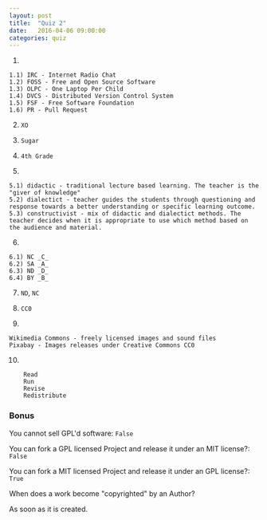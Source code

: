 ```yaml
---
layout: post
title:  "Quiz 2"
date:   2016-04-06 09:00:00
categories: quiz
---
```

1.

```
1.1) IRC - Internet Radio Chat
1.2) FOSS - Free and Open Source Software
1.3) OLPC - One Laptop Per Child
1.4) DVCS - Distributed Version Control System
1.5) FSF - Free Software Foundation
1.6) PR - Pull Request
```

2. `XO`

3. `Sugar`

4. `4th Grade`

5.

```
5.1) didactic - traditional lecture based learning. The teacher is the "giver of knowledge"
5.2) dialectict - teacher guides the students through questioning and response towards a better understanding or specific learning outcome.
5.3) constructivist - mix of didactic and dialectict methods. The teacher decides when it is appropriate to use which method based on the audience and material.
```

6. 

```
6.1) NC _C_
6.2) SA _A_
6.3) ND _D_
6.4) BY _B_
```

7. `ND`, `NC`

8. `CC0`

9.

```
Wikimedia Commons - freely licensed images and sound files
Pixabay - Images releases under Creative Commons CC0
```

10.

```
    Read
    Run
    Revise 
    Redistribute
```

### Bonus

You cannot sell GPL'd software: `False`

You can fork a GPL licensed Project and release it under an MIT license?: `False`

You can fork a MIT licensed Project and release it under an GPL license?: `True`

When does a work become "copyrighted" by an Author?

As soon as it is created.